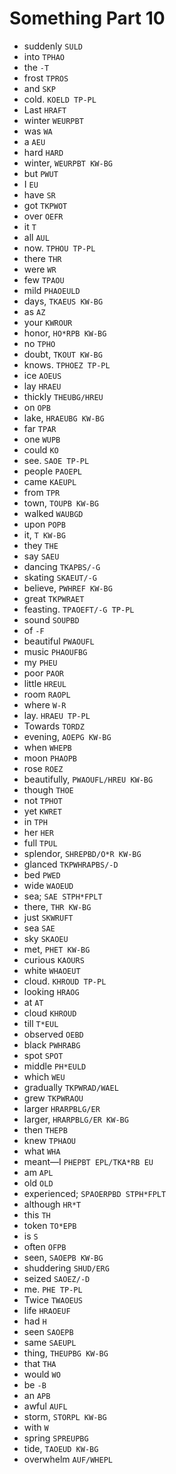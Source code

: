 # Something Part 10

* suddenly `SULD`
* into `TPHAO`
* the `-T`
* frost `TPROS`
* and `SKP`
* cold. `KOELD TP-PL`
* Last `HRAFT`
* winter `WEURPBT`
* was `WA`
* a `AEU`
* hard `HARD`
* winter, `WEURPBT KW-BG`
* but `PWUT`
* I `EU`
* have `SR`
* got `TKPWOT`
* over `OEFR`
* it `T`
* all `AUL`
* now. `TPHOU TP-PL`
* there `THR`
* were `WR`
* few `TPAOU`
* mild `PHAOEULD`
* days, `TKAEUS KW-BG`
* as `AZ`
* your `KWROUR`
* honor, `HO*RPB KW-BG`
* no `TPHO`
* doubt, `TKOUT KW-BG`
* knows. `TPHOEZ TP-PL`
* ice `AOEUS`
* lay `HRAEU`
* thickly `THEUBG/HREU`
* on `OPB`
* lake, `HRAEUBG KW-BG`
* far `TPAR`
* one `WUPB`
* could `KO`
* see. `SAOE TP-PL`
* people `PAOEPL`
* came `KAEUPL`
* from `TPR`
* town, `TOUPB KW-BG`
* walked `WAUBGD`
* upon `POPB`
* it, `T KW-BG`
* they `THE`
* say `SAEU`
* dancing `TKAPBS/-G`
* skating `SKAEUT/-G`
* believe, `PWHREF KW-BG`
* great `TKPWRAET`
* feasting. `TPAOEFT/-G TP-PL`
* sound `SOUPBD`
* of `-F`
* beautiful `PWAOUFL`
* music `PHAOUFBG`
* my `PHEU`
* poor `PAOR`
* little `HREUL`
* room `RAOPL`
* where `W-R`
* lay. `HRAEU TP-PL`
* Towards `TORDZ`
* evening, `AOEPG KW-BG`
* when `WHEPB`
* moon `PHAOPB`
* rose `ROEZ`
* beautifully, `PWAOUFL/HREU KW-BG`
* though `THOE`
* not `TPHOT`
* yet `KWRET`
* in `TPH`
* her `HER`
* full `TPUL`
* splendor, `SHREPBD/O*R KW-BG`
* glanced `TKPWHRAPBS/-D`
* bed `PWED`
* wide `WAOEUD`
* sea; `SAE STPH*FPLT`
* there, `THR KW-BG`
* just `SKWRUFT`
* sea `SAE`
* sky `SKAOEU`
* met, `PHET KW-BG`
* curious `KAOURS`
* white `WHAOEUT`
* cloud. `KHROUD TP-PL`
* looking `HRAOG`
* at `AT`
* cloud `KHROUD`
* till `T*EUL`
* observed `OEBD`
* black `PWHRABG`
* spot `SPOT`
* middle `PH*EULD`
* which `WEU`
* gradually `TKPWRAD/WAEL`
* grew `TKPWRAOU`
* larger `HRARPBLG/ER`
* larger, `HRARPBLG/ER KW-BG`
* then `THEPB`
* knew `TPHAOU`
* what `WHA`
* meant—I `PHEPBT EPL/TKA*RB EU`
* am `APL`
* old `OLD`
* experienced; `SPAOERPBD STPH*FPLT`
* although `HR*T`
* this `TH`
* token `TO*EPB`
* is `S`
* often `OFPB`
* seen, `SAOEPB KW-BG`
* shuddering `SHUD/ERG`
* seized `SAOEZ/-D`
* me. `PHE TP-PL`
* Twice `TWAOEUS`
* life `HRAOEUF`
* had `H`
* seen `SAOEPB`
* same `SAEUPL`
* thing, `THEUPBG KW-BG`
* that `THA`
* would `WO`
* be `-B`
* an `APB`
* awful `AUFL`
* storm, `STORPL KW-BG`
* with `W`
* spring `SPREUPBG`
* tide, `TAOEUD KW-BG`
* overwhelm `AUF/WHEPL`
